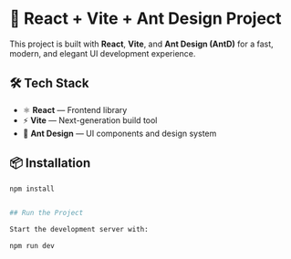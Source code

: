 # 🚀 React + Vite + Ant Design Project

This project is built with **React**, **Vite**, and **Ant Design (AntD)** for a fast, modern, and elegant UI development experience.

## 🛠️ Tech Stack
- ⚛️ **React** — Frontend library  
- ⚡ **Vite** — Next-generation build tool  
- 🎨 **Ant Design** — UI components and design system  

## 📦 Installation

```bash
npm install


## Run the Project

Start the development server with:

npm run dev